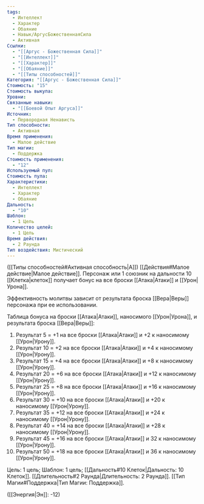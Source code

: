```yaml
---
tags:
  - Интеллект
  - Характер
  - Обаяние
  - Навык/АргусБожественнаяСила
  - Активная
Ссылки:
  - "[[Аргус - Божественная Сила]]"
  - "[[Интеллект]]"
  - "[[Характер]]"
  - "[[Обаяние]]"
  - "[[Типы способностей]]"
Категория: "[[Аргус - Божественная Сила]]"
Стоимость: "15"
Стоимость выкупа: 
Уровни: 
Связанные навыки:
  - "[[Боевой Опыт Аргуса]]"
Источник:
  - Первородная Ненависть
Тип способности:
  - Активная
Время применения:
  - Малое действие
Тип магии:
  - Поддержка
Стоимость применения:
  - "12"
Используемый пул: 
Стоимость пула: 
Характеристики:
  - Интеллект
  - Характер
  - Обаяние
Дальность:
  - "10"
Шаблон:
  - 1 Цель
Количество целей:
  - 1 Цель
Время действия:
  - 2 Раунда
Тип воздействия: Мистический
---
```

([[Типы способностей#Активная способность|А]]) [[Действия#Малое действие|Малое действие]]. Персонаж или 1 союзник на дальности 10 [[Клетка|клеток]] получает бонус на все броски [[Атака|Атаки]] и [[Урон|Урона]].  

Эффективность молитвы зависит от результата броска [[Вера|Веры]] персонажа при ее использовании. 

Таблица бонуса на броски [[Атака|Атаки]], наносимого [[Урон|Урона]], и результата броска [[Вера|Веры]]:

1. Результат 5 = +1 на все броски [[Атака|Атаки]] и +2 к наносимому [[Урон|Урону]].
2. Результат 10 = +2 на все броски [[Атака|Атаки]] и +4 к наносимому [[Урон|Урону]].
3. Результат 15 = +4 на все броски [[Атака|Атаки]] и +8 к наносимому [[Урон|Урону]].
4. Результат 20 = +6 на все броски [[Атака|Атаки]] и +12 к наносимому [[Урон|Урону]]. 
5. Результат 25 = +8 на все броски [[Атака|Атаки]] и +16 к наносимому [[Урон|Урону]]. 
6. Результат 30 = +10 на все броски [[Атака|Атаки]] и +20 к наносимому [[Урон|Урону]].
7. Результат 35 = +12 на все броски [[Атака|Атаки]] и +24 к наносимому [[Урон|Урону]].
8. Результат 40 = +14 на все броски [[Атака|Атаки]] и +28 к наносимому [[Урон|Урону]].
9. Результат 45 = +16 на все броски [[Атака|Атаки]] и 32 к наносимому [[Урон|Урону]].
10. Результат 50 = +18 на все броски [[Атака|Атаки]] и 36 к наносимому [[Урон|Урону]].

Цель: 1 цель; Шаблон: 1 цель; [[Дальность#10 Клеток|Дальность: 10 Клеток]]. [[Длительность#2 Раунда|Длительность: 2 Раунда]]. [[Тип Магии#Поддержка|Тип Магии: Поддержка]].

([[Энергия|Эн]]: -12)
